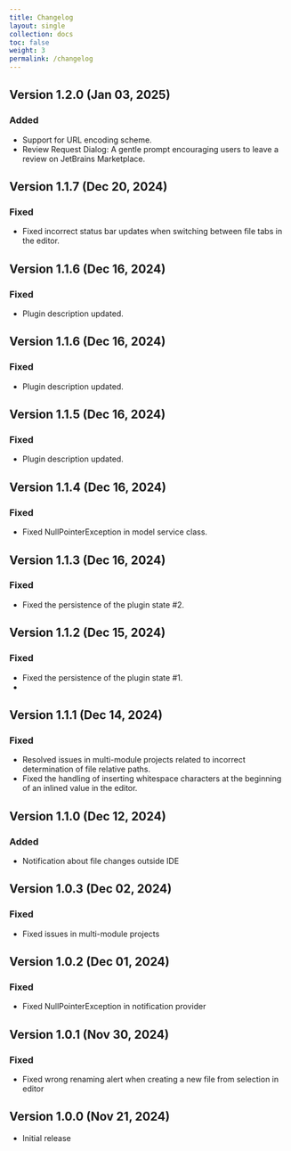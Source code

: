 ```yaml
---
title: Changelog
layout: single
collection: docs
toc: false
weight: 3
permalink: /changelog
---
```


## Version 1.2.0 (Jan 03, 2025)

### Added

- Support for URL encoding scheme.
- Review Request Dialog: A gentle prompt encouraging users to leave a review on JetBrains Marketplace.

## Version 1.1.7 (Dec 20, 2024)

### Fixed

- Fixed incorrect status bar updates when switching between file tabs in the editor.

## Version 1.1.6 (Dec 16, 2024)

### Fixed

- Plugin description updated.

## Version 1.1.6 (Dec 16, 2024)

### Fixed

- Plugin description updated.

## Version 1.1.5 (Dec 16, 2024)

### Fixed

- Plugin description updated.

## Version 1.1.4 (Dec 16, 2024)

### Fixed

- Fixed NullPointerException in model service class.

## Version 1.1.3 (Dec 16, 2024)

### Fixed

- Fixed the persistence of the plugin state #2.

## Version 1.1.2 (Dec 15, 2024)

### Fixed

- Fixed the persistence of the plugin state #1.
- 
## Version 1.1.1 (Dec 14, 2024)

### Fixed

- Resolved issues in multi-module projects related to incorrect determination of file relative paths.
- Fixed the handling of inserting whitespace characters at the beginning of an inlined value in the editor.

## Version 1.1.0 (Dec 12, 2024)

### Added

- Notification about file changes outside IDE

## Version 1.0.3 (Dec 02, 2024)

### Fixed

- Fixed issues in multi-module projects

## Version 1.0.2 (Dec 01, 2024)

### Fixed

- Fixed NullPointerException in notification provider

## Version 1.0.1 (Nov 30, 2024)

### Fixed

- Fixed wrong renaming alert when creating a new file from selection in editor

## Version 1.0.0 (Nov 21, 2024)

- Initial release